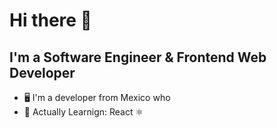 <!DOCTYPE html>
<html lang="en">
<head>
    <meta charset="UTF-8">
    <meta http-equiv="X-UA-Compatible" content="IE=edge">
    <meta name="viewport" content="width=device-width, initial-scale=1.0">
</head>
<body>
    <h1>Hi there 👋</h1>
    <h2>I'm a Software Engineer & Frontend Web Developer</h2>
    <ul>
        <li>🖥️ I'm a developer from Mexico who </li>
        <li>💭 Actually Learnign: React ⚛️</li>
    </ul>
</body>
</html>